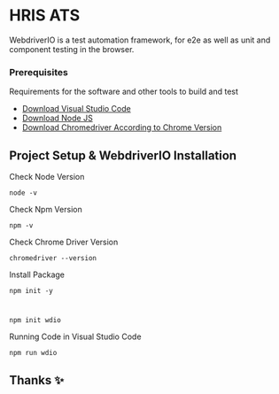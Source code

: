# HRIS ATS

WebdriverIO is a test automation framework, for e2e as well as unit and component testing in the browser.

### Prerequisites

Requirements for the software and other tools to build and test
- [Download Visual Studio Code](https://code.visualstudio.com/download)
- [Download Node JS](https://nodejs.org/en/download) 
- [Download Chromedriver According to Chrome Version](https://chromedriver.chromium.org/downloads) 

## Project Setup & WebdriverIO Installation

Check Node Version

    node -v

Check Npm Version

    npm -v

Check Chrome Driver Version

    chromedriver --version

Install Package

    npm init -y 
    
#

    npm init wdio 

Running Code in Visual Studio Code

    npm run wdio

## Thanks ✨
